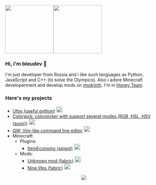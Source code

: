<div style="display: flex">
  <a href="https://github.com/bleudev"> <img src="https://github-readme-stats.vercel.app/api?username=bleudev&show_icons=true&theme=transparent&hide_border=true&hide_title=true" height=155/></a>
  <a href="https://wakatime.com/@bleudev"> <img src="https://github-readme-stats.vercel.app/api/wakatime?username=bleudev&layout=compact&theme=transparent&hide_border=true&langs_count=6&hide_title=true" height=155/></a>
</div>

### Hi, i'm bleudev 👋

I'm just developer from Russia and i like such languages as Python, JavaScript and C++ (to solve the Olympics). Also i adore Minecraft developerment and develop mods on [modrinth](https://modrinth.com/user/bleudev). I'm in [Honey Team](https://github.com/honey-team).

### Here's my projects

- [Ufpy (useful python)](https://github.com/honey-team/ufpy) <img src="https://skillicons.dev/icons?i=py" height=20/>
- [Colorpick: colorpicker with support several modes (RGB, HSL, HSV (soon))](https://github.com/bleudev/colorpick) <img src="https://skillicons.dev/icons?i=react,ts" height=20/>
- [QW: Vim-like command line editor](https://github.com/bleudev/qw) <img src="https://skillicons.dev/icons?i=react,ts" height=20/>
- Minecraft:
  - Plugins:
    - [ItemEconomy (spigot)](https://github.com/bleudev/item-economy) <img src="https://skillicons.dev/icons?i=java" height=20/>
  - Mods:
    - [Unknown mod (fabric)](https://github.com/bleudev/unknown-mod) <img src="https://skillicons.dev/icons?i=java" height=20/>
    - [Nine lifes (fabric)](https://github.com/bleudev/nine_lifes) <img src="https://skillicons.dev/icons?i=java" height=20/>


<p align="center">
  <a href="https://skillicons.dev">
    <img src="https://skillicons.dev/icons?i=arch,neovim,vscode,s,py,js,ts,nodejs,react,java,cpp,md&theme=dark" />
  </a>
</p>
